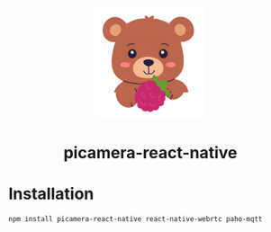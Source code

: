 <p align=center>
    <img src="doc/icon.png" width="200" alt="picamera-react-native">
</p>
<h1 align="center">
    picamera-react-native
</h1>

# Installation

```shell
npm install picamera-react-native react-native-webrtc paho-mqtt
```
